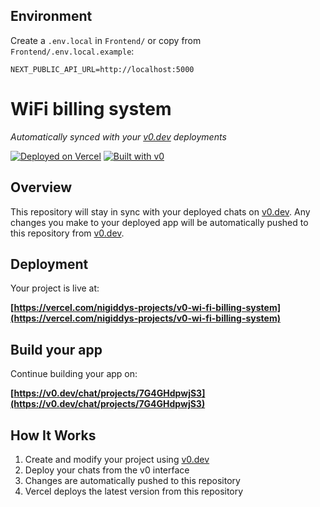 ## Environment

Create a `.env.local` in `Frontend/` or copy from `Frontend/.env.local.example`:

```
NEXT_PUBLIC_API_URL=http://localhost:5000
```

# WiFi billing system

*Automatically synced with your [v0.dev](https://v0.dev) deployments*

[![Deployed on Vercel](https://img.shields.io/badge/Deployed%20on-Vercel-black?style=for-the-badge&logo=vercel)](https://vercel.com/nigiddys-projects/v0-wi-fi-billing-system)
[![Built with v0](https://img.shields.io/badge/Built%20with-v0.dev-black?style=for-the-badge)](https://v0.dev/chat/projects/7G4GHdpwjS3)

## Overview

This repository will stay in sync with your deployed chats on [v0.dev](https://v0.dev).
Any changes you make to your deployed app will be automatically pushed to this repository from [v0.dev](https://v0.dev).

## Deployment

Your project is live at:

**[https://vercel.com/nigiddys-projects/v0-wi-fi-billing-system](https://vercel.com/nigiddys-projects/v0-wi-fi-billing-system)**

## Build your app

Continue building your app on:

**[https://v0.dev/chat/projects/7G4GHdpwjS3](https://v0.dev/chat/projects/7G4GHdpwjS3)**

## How It Works

1. Create and modify your project using [v0.dev](https://v0.dev)
2. Deploy your chats from the v0 interface
3. Changes are automatically pushed to this repository
4. Vercel deploys the latest version from this repository